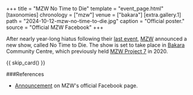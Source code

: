 +++
title = "MZW No Time to Die"
template = "event_page.html"
[taxonomies]
chronology = ["mzw"]
venue = ["bakara"]
[extra.gallery.1]
path = "2024-10-12-mzw-no-time-to-die.jpg"
caption = "Official poster."
source = "Official MZW Facebook"
+++

After nearly year-long hiatus following their [last event](@/e/ppw/2023-09-23-ppw_mzw-zadnych-granic.md), [MZW](@/o/mzw.md) announced a new show, called No Time to Die. The show is set to take place in [Bakara](@/v/bakara.md) Community Centre, which previously held [MZW Project 7](@/e/mzw/2020-01-18-mzw-project-7-golden-road.md) in 2020.

{{ skip_card() }}

###References
* [Announcement](https://www.facebook.com/photo/?fbid=893308346160890&set=a.548442050647523) on MZW's official Facebook page.